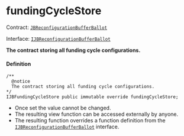 # fundingCycleStore

Contract: [`JBReconfigurationBufferBallot`](/dev/api/contracts/or-ballots/jbreconfigurationbufferballot)

Interface: [`IJBReconfigurationBufferBallot`](/dev/api/contracts/interfaces/ijbreconfigurationbufferballot)

**The contract storing all funding cycle configurations.**

#### Definition

```
/** 
  @notice 
  The contract storing all funding cycle configurations.
*/
IJBFundingCycleStore public immutable override fundingCycleStore;
```

* Once set the value cannot be changed.
* The resulting view function can be accessed externally by anyone.
* The resulting function overrides a function definition from the [`IJBReconfigurationBufferBallot`](/dev/api/interfaces/ijbreconfigurationbufferballot.md) interface.
